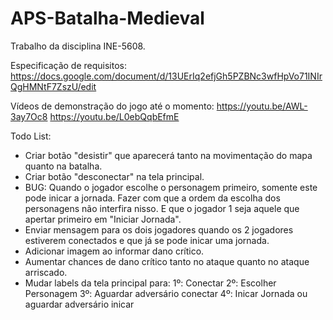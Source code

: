 # APS-Batalha-Medieval
Trabalho da disciplina INE-5608.

Especificação de requisitos:
https://docs.google.com/document/d/13UErIq2efjGh5PZBNc3wfHpVo71INIrQgHMNtF7ZszU/edit

Vídeos de demonstração do jogo até o momento:
https://youtu.be/AWL-3ay7Oc8
https://youtu.be/L0ebQqbEfmE

Todo List:
- Criar botão "desistir" que aparecerá tanto na movimentação do mapa quanto na batalha.
- Criar botão "desconectar" na tela principal.
- BUG: Quando o jogador escolhe o personagem primeiro, somente este pode inicar a jornada. Fazer com que a ordem da escolha dos personagens não interfira nisso. E que o jogador 1 seja aquele que apertar primeiro em "Iniciar Jornada".
- Enviar mensagem para os dois jogadores quando os 2 jogadores estiverem conectados e que já se pode inicar uma jornada.
- Adicionar imagem ao informar dano crítico.
- Aumentar chances de dano crítico tanto no ataque quanto no ataque arriscado.
- Mudar labels da tela principal para:
  1º: Conectar
  2º: Escolher Personagem
  3º: Aguardar adversário conectar
  4º: Inicar Jornada ou aguardar adversário inicar
